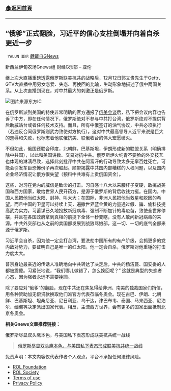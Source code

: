 ###  [:house:返回首頁](https://github.com/ourhimalayas/txt)
---


## “俄爹”正式翻脸，习近平的信心支柱倒塌并向着自杀更近一步
` YALUN 亚伦` [轉載自GNews](https://gnews.org/zh-hans/1751615/)

新西兰伊甸农场Gnews组 财经G乐部 – 亚伦



继上次大直播重磅透露俄罗斯联美抗共的战略后，12月12日郭文贵先生于Gettr、GTV大直播中用男女恋爱、失恋、再挽回的比喻，生动形象地描述了俄中两国关系。从上次直播到现在，对中共最大的刺激正是俄罗斯。

![](https://assets.gnews.org/wp-content/uploads/2021/12/5r8500010n1n7r08977r-1.jpg)图片来源东方IC



在俄罗斯派到美国的特使非常明确的官方通报了[俄美会谈](https://gnews.org/zh-hans/1744378/)后，私下把会议内容也告诉了中方，即在任何情况下，俄罗斯绝对不参与中共打台湾，俄罗斯绝对不提供背后助威站台或者任何技术支持。而且，所有中俄签订的油气协议，中共必须执行（若违反合同俄罗斯则武力致使对方执行）。这对中共最高领导人近平来说是巨大的羞辱和失败，也标志着他联俄抗美、联俄收台的伟大宏愿破灭。

不但如此，俄国还联合印度，北朝鲜，巴基斯坦，伊朗形成新的联盟关系（明确排除中共国），以此和美国讲数、交易对抗中共。俄罗斯炉火纯青不要脸的外交技艺也体现的淋漓尽致，选择此刻批评中共在阿富汗的行动导致太多无辜百姓死亡，可能会引发车臣恐怖份子再次崛起。顺带揭露中共国内部糟糕的人权问题，以及国内企业经济情况让俄方很失望（预料中共难有上贡俄国资金）。

这些，对习在党内的威信是致命的打击。习自感十八大以来腰杆子变硬，敢挑战美国和西方国家，敢给世界人民开药方，是源于俄罗斯的背后收钱力挺。在国内，中国人民把他当红太阳、封神、叫大大；在国际，非洲人民把他当救星和脱困的希望。而且中国的卫星可以持续上天，遍撒世界蓝金黄的力量通过假、骗、偷科技提高武力实力。习蓄谋已久地投放新冠病毒、强制不断加针的毒疫苗，致使全世界停摆，并且在各国政府拿到真相的前提下全体一秒变瞎，没有人敢问新冠病毒的来源。中共外交部也从之前的卖国部发展到战狼骂娘部，这一切、一切的底气全部来源于俄罗斯。

习近平会自杀，因为他一定会打台湾，要洗劫中国所有的有产阶级，会抓更多的党内敌对势力，要证明自己是唯一的红太阳。他一定会自杀，俄罗斯对他重锤的打击力度太大。

普京身边最亲近的传话人准确地向中共转达了决定后，中共的杨洁篪、国安委的人都被震傻。习紧张地说，“我们哪儿做错了，怎么挽回呢？” 这就是典型的失恋者心态，因为强者永远不需要挽回。

除了要应对“俄爹”的翻脸，现在中共还在焦急得给非洲、南美的独裁国家们捎信，用各种赞助加无偿贷款换取他们派官方代表莅临冬奥会。现在古巴、伊朗、北朝鲜、巴基斯坦、坦桑尼亚、尼日利亚、乌干达，津巴布韦、泰国、马来西亚、尼泊尔、缅甸等决定派出国家代表。相反，主流西方世界，会有更多的国家出面抵制北京冬奥会。





**相关****Gnews****文章推荐链接：**

俄罗斯尽显双头鹰本色，与美国私下表态形成联美抗共统一战线



> [俄罗斯尽显双头鹰本色，与美国私下表态形成联美抗共统一战线](https://gnews.org/zh-hans/1744378/)



 

免责声明：本文内容仅代表作者个人观点，平台不承担任何法律风险。

- [ROL Foundation](https://rolfoundation.org/)
- [ROL Society](https://rolsociety.org/)
- [Terms of use](https://gnews.org/terms-of-use-3/)
- [Privacy Policy](https://gnews.org/privacy-policy/)
